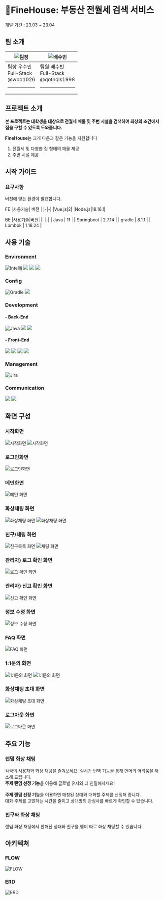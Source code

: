 # FineHouse: 부동산 전월세 검색 서비스 <br>
개발 기간 : 23.03 ~ 23.04

## 팀 소개

|![팀장](https://secure.gravatar.com/avatar/4d5b40714cbd62edcde8c9b9f1ad2069?s=80&d=identicon)|![배수빈](https://secure.gravatar.com/avatar/9169f2910f62eee22e3523b967c4488a?s=80&d=identicon)|
|-|-|
|팀장 우수인<br>Full-Stack<br>@wbo1026<hr>|팀원 배수빈<br>Full-Stack<br>@qotnqls1998<hr>|

## 프로젝트 소개

**본 프로젝트는 대학생을 대상으로 전월세 매물 및 주변 시설을 검색하여 최상의 조건에서 집을 구할 수 있도록 도와줍니다.**

**FineHouse**는 크게 다음과 같은 기능을 지원합니다
1. 전월세 및 다양한 집 형태의 매물 제공
2. 주변 시설 제공

## 시작 가이드
### 요구사항
버전에 맞는 환경이 필요합니다.

FE
|사용기술| 버전 |
|-|-|
|Vue.js|2|
|Node.js|18.16.1|



BE
|사용기술|버전|
|-|-|
| Java | 11 |
| Springboot | 2.7.14 |
| gradle | 8.1.1 |
| Lombok | 1.18.24 |

## 사용 기술
### Environment
![Intellij](https://img.shields.io/badge/intellijidea-000000?style=for-the-badge&logo=intellijidea&logoColor=white)
 <img src="https://img.shields.io/badge/Visual Studio Code-007ACC?style=for-the-badge&logo=git&logoColor=white"> 
 <img src="https://img.shields.io/badge/gitlab-6666c4?style=for-the-badge&logo=gitlab&logoColor=white"> 
 <img src="https://img.shields.io/badge/git-F05032?style=for-the-badge&logo=git&logoColor=white"> 

### Config
![Gradle](https://img.shields.io/badge/gradle-02303A?style=for-the-badge&logo=gradle&logoColor=white)
<img src="https://img.shields.io/badge/NPM-f5f5f5?style=for-the-badge&logo=npm&logoColor=black">

### Development
#### - Back-End
![Java](https://img.shields.io/badge/java-%23ED8B00.svg?style=for-the-badge&logo=java&logoColor=white)
<img src="https://img.shields.io/badge/springboot-6DB33F?style=for-the-badge&logo=springboot&logoColor=white">
<img src="https://img.shields.io/badge/mysql-4479A1?style=for-the-badge&logo=mysql&logoColor=white">


#### - Front-End
<img src="https://img.shields.io/badge/html5-E34F26?style=for-the-badge&logo=html5&logoColor=white"> <img src="https://img.shields.io/badge/css-1572B6?style=for-the-badge&logo=css3&logoColor=white"> <img src="https://img.shields.io/badge/javascript-F7DF1E?style=for-the-badge&logo=javascript&logoColor=black"> <img src="https://img.shields.io/badge/vue.js-4FC08D?style=for-the-badge&logo=vue.js&logoColor=white"> 

### Management
![Jira](https://img.shields.io/badge/jira-%230A0FFF.svg?style=for-the-badge&logo=jira&logoColor=white)

### Communication
<img src="https://img.shields.io/badge/Notion-%23000000.svg?style=for-the-badge&logo=notion&logoColor=white">
<img src="https://img.shields.io/badge/Discord-%235865F2.svg?style=for-the-badge&logo=discord&logoColor=white">

## 화면 구성

### 시작화면
![시작화면](화면구성/11.PNG)
![시작화면](화면구성/22.PNG)

### 로그인화면
![로그인화면](화면구성/33.PNG)

### 메인화면
![메인 화면](화면구성/44.PNG)

### 화상채팅 화면
![화상채팅 화면](화면구성/55.PNG)
![화상채팅 화면](화면구성/66.PNG)

### 친구/채팅 화면
![친구목록 화면](화면구성/77.PNG)
![채팅 화면](화면구성/88.PNG)

### 관리자) 로그 확인 화면
![로그 확인 화면](화면구성/99.PNG)

### 관리자) 신고 확인 화면
![신고 확인 화면](화면구성/1010.PNG)

### 정보 수정 화면
![정보 수정 화면](화면구성/1111.PNG)

### FAQ 화면
![FAQ 화면](화면구성/1212.PNG)

### 1:1문의 화면
![1:1문의 화면](화면구성/1313.PNG)
![1:1문의 화면](화면구성/1414.PNG)

### 화상채팅 초대 화면
![화상채팅 초대 화면](화면구성/1515.PNG)

### 로그아웃 화면
![로그아웃 화면](화면구성/1616.PNG)











## 주요 기능
### 랜덤 화상 채팅
각국의 사용자와 화상 채팅을 즐겨보세요. 실시간 번역 기능을 통해 언어의 어려움을 해소해 드립니다. <br>
**주제 랜덤 선정 기능**을 이용해 글로벌 유저와 더 친밀해지세요!
<br><br>
**주제 랜덤 선정 기능**을 이용하면 매칭된 상대와 대화할 주제를 선정해 줍니다.<br>
대화 주제를 고민하는 시간을 줄이고 상대방의 관심사를 빠르게 확인할 수 있습니다.



### 친구와 화상 채팅
랜덤 화상 채팅에서 친해진 상대와 친구를 맺어 따로 화상 채팅할 수 있습니다.<br>


## 아키텍쳐

### FLOW
![FLOW](./PJT_flow.PNG)

### ERD
![ERD](./ERD.png)




